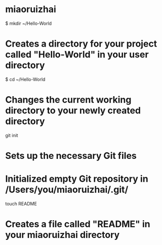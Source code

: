 miaoruizhai
===========
$  mkdir ~/Hello-World
# Creates a directory for your project called "Hello-World" in your user directory


$ cd ~/Hello-World
# Changes the current working directory to your newly created directory


git init
# Sets up the necessary Git files

# Initialized empty Git repository in /Users/you/miaoruizhai/.git/

touch README
# Creates a file called "README" in your miaoruizhai directory

